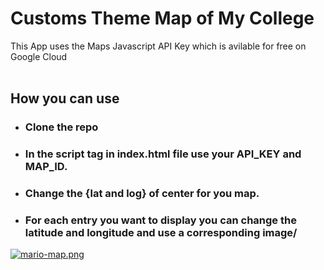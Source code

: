 <h1> Customs Theme Map of My College </h1>
This App uses the Maps Javascript API Key which is avilable for free on Google Cloud 
<br> <br>

<h2>How you can use</h2>
<ul>
<li><h3>Clone the repo </h3></li>
<li><h3>In the script tag in index.html file use your  <b>API_KEY and MAP_ID.</b></h3></li>
<li><h3>Change the {lat and log} of center for you map.</h3></li>
<li><h3>For each entry you want to display you can change the latitude and longitude and use a corresponding image/</h3></li>
</ul>

[![mario-map.png](https://i.postimg.cc/Bv40fYx2/mario-map.png)](https://postimg.cc/MnP4yY3G)
